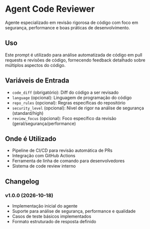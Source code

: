 # Agent Code Reviewer

Agente especializado em revisão rigorosa de código com foco em segurança, performance e boas práticas de desenvolvimento.

## Uso

Este prompt é utilizado para análise automatizada de código em pull requests e revisões de código, fornecendo feedback detalhado sobre múltiplos aspectos do código.

## Variáveis de Entrada

- `code_diff` (obrigatório): Diff do código a ser revisado
- `language` (opcional): Linguagem de programação do código
- `repo_rules` (opcional): Regras específicas do repositório
- `security_level` (opcional): Nível de rigor na análise de segurança (standard/high)
- `review_focus` (opcional): Foco específico da revisão (geral/segurança/performance)

## Onde é Utilizado

- Pipeline de CI/CD para revisão automática de PRs
- Integração com GitHub Actions
- Ferramenta de linha de comando para desenvolvedores
- Sistema de code review interno

## Changelog

### v1.0.0 (2026-10-18)
- Implementação inicial do agente
- Suporte para análise de segurança, performance e qualidade
- Casos de teste básicos implementados
- Formato estruturado de resposta definido